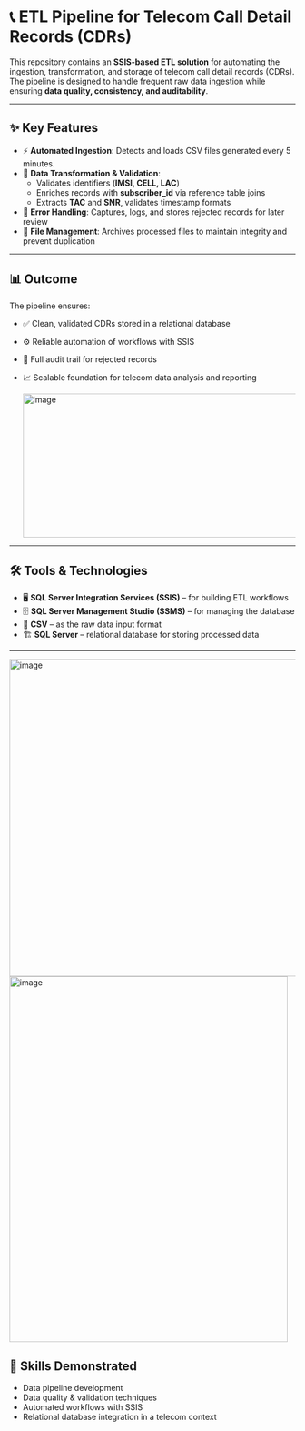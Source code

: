 # 📞 ETL Pipeline for Telecom Call Detail Records (CDRs)

This repository contains an **SSIS-based ETL solution** for automating the ingestion, transformation, and storage of telecom call detail records (CDRs). The pipeline is designed to handle frequent raw data ingestion while ensuring **data quality, consistency, and auditability**.

---

## ✨ Key Features  

- ⚡ **Automated Ingestion**: Detects and loads CSV files generated every 5 minutes.  
- 🧹 **Data Transformation & Validation**:  
  - Validates identifiers (**IMSI, CELL, LAC**)  
  - Enriches records with **subscriber_id** via reference table joins  
  - Extracts **TAC** and **SNR**, validates timestamp formats  
- 🚨 **Error Handling**: Captures, logs, and stores rejected records for later review  
- 📂 **File Management**: Archives processed files to maintain integrity and prevent duplication  

---

## 📊 Outcome  

The pipeline ensures:  
- ✅ Clean, validated CDRs stored in a relational database  
- ⚙️ Reliable automation of workflows with SSIS  
- 📝 Full audit trail for rejected records  
- 📈 Scalable foundation for telecom data analysis and reporting

  <img width="1536" height="253" alt="image" src="https://github.com/user-attachments/assets/e2e9e4c7-87e7-4879-acd4-8d25ccc8738b" />


---

## 🛠️ Tools & Technologies  

- 🖥️ **SQL Server Integration Services (SSIS)** – for building ETL workflows  
- 🗄️ **SQL Server Management Studio (SSMS)** – for managing the database  
- 📑 **CSV** – as the raw data input format  
- 🏗️ **SQL Server** – relational database for storing processed data  

---

<img width="598" height="558" alt="image" src="https://github.com/user-attachments/assets/25e8230a-a40b-4a7c-9546-64b963edcba9" /> <img width="490" height="643" alt="image" src="https://github.com/user-attachments/assets/5104ea0c-c22e-4b4c-a8c5-27de3072a3c5" />

## 🚀 Skills Demonstrated  

- Data pipeline development  
- Data quality & validation techniques  
- Automated workflows with SSIS  
- Relational database integration in a telecom context  
